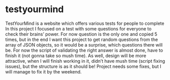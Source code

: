 # testyourmind
TestYourMind is a website which offers various tests for people to complete
In this project I focused on a test with some questions for everyone to check their brains’ power. For now question is the only one and copied 5 times, but in the end I want this project to get random questions from the array of JSON objects, so it would be a surprise, which questions there will be. For now the script of validating the right answer is almost done, have to finish it (not gonna take so mush time). As well, design will be more attractive, when I will finish working in it, didn’t have mush time (script fixing issues), but the structure is as it should be! Project needs some fixes, but I will manage to fix it by the weekend.